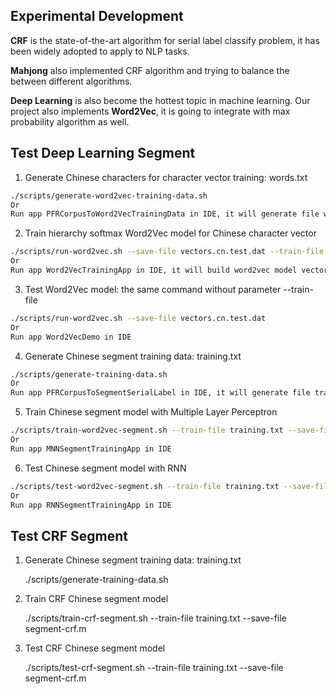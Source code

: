 ## Experimental Development
**CRF** is the state-of-the-art algorithm for serial label classify problem, it has been widely adopted to apply to NLP tasks.

**Mahjong** also implemented CRF algorithm and trying to balance the between different algorithms.

**Deep Learning** is also become the hottest topic in machine learning. Our project also implements **Word2Vec**, it is going to integrate with max probability algorithm as well.

## Test Deep Learning Segment
1. Generate Chinese characters for character vector training: words.txt
```sh
./scripts/generate-word2vec-training-data.sh
Or
Run app PFRCorpusToWord2VecTrainingData in IDE, it will generate file words.txt
```

2. Train hierarchy softmax Word2Vec model for Chinese character vector
```sh
./scripts/run-word2vec.sh --save-file vectors.cn.test.dat --train-file words.txt -hs
Or
Run app Word2VecTrainingApp in IDE, it will build word2vec model vectors.dat
```

3. Test Word2Vec model: the same command without parameter --train-file
```sh
./scripts/run-word2vec.sh --save-file vectors.cn.test.dat
Or
Run app Word2VecDemo in IDE
```

4. Generate Chinese segment training data: training.txt
```sh
./scripts/generate-training-data.sh
Or
Run app PFRCorpusToSegmentSerialLabel in IDE, it will generate file training.txt
```

5. Train Chinese segment model with Multiple Layer Perceptron
```sh
./scripts/train-word2vec-segment.sh --train-file training.txt --save-file segment-vector.dat --word2vec-model vectors.cn.test.dat
Or 
Run app MNNSegmentTrainingApp in IDE
```
6. Test Chinese segment model with RNN
```sh
./scripts/test-word2vec-segment.sh --train-file training.txt --save-file segment-vector.dat --word2vec-model vectors.cn.test.dat
Or
Run app RNNSegmentTrainingApp in IDE
```
## Test CRF Segment
1. Generate Chinese segment training data: training.txt

    ./scripts/generate-training-data.sh

2. Train CRF Chinese segment model

    ./scripts/train-crf-segment.sh --train-file training.txt --save-file segment-crf.m

3. Test CRF Chinese segment model

    ./scripts/test-crf-segment.sh --train-file training.txt --save-file segment-crf.m
